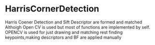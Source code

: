 # HarrisCornerDetection
Harris Coener Detection and Sift Descriptor are formed and matched 
Althoigh Open CV is used but most of functions are implemented by self. OPENCV is used for just drawing and matching rest finding keypoints,making descriptors and BF are applied manually
